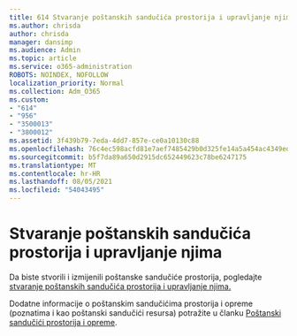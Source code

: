 ```yaml
---
title: 614 Stvaranje poštanskih sandučića prostorija i upravljanje njima
ms.author: chrisda
author: chrisda
manager: dansimp
ms.audience: Admin
ms.topic: article
ms.service: o365-administration
ROBOTS: NOINDEX, NOFOLLOW
localization_priority: Normal
ms.collection: Adm_O365
ms.custom:
- "614"
- "956"
- "3500013"
- "3800012"
ms.assetid: 3f439b79-7eda-4dd7-857e-ce0a10130c88
ms.openlocfilehash: 76c4ec598acfd81e7aef7485429b0d325fe14a5a454ac4349ed3c8f90f930a89
ms.sourcegitcommit: b5f7da89a650d2915dc652449623c78be6247175
ms.translationtype: MT
ms.contentlocale: hr-HR
ms.lasthandoff: 08/05/2021
ms.locfileid: "54043495"
---
```

# <a name="how-to-create-and-manage-room-mailboxes"></a>Stvaranje poštanskih sandučića prostorija i upravljanje njima

Da biste stvorili i izmijenili poštanske sandučiće prostorija, pogledajte [stvaranje poštanskih sandučića prostorija i upravljanje njima.](https://technet.microsoft.com/library/jj215781.aspx)

Dodatne informacije o poštanskim sandučićima prostorija i opreme (poznatima i kao poštanski sandučići resursa) potražite u članku [Poštanski sandučići prostorija i opreme](https://docs.microsoft.com/microsoft-365/admin/manage/room-and-equipment-mailboxes).
